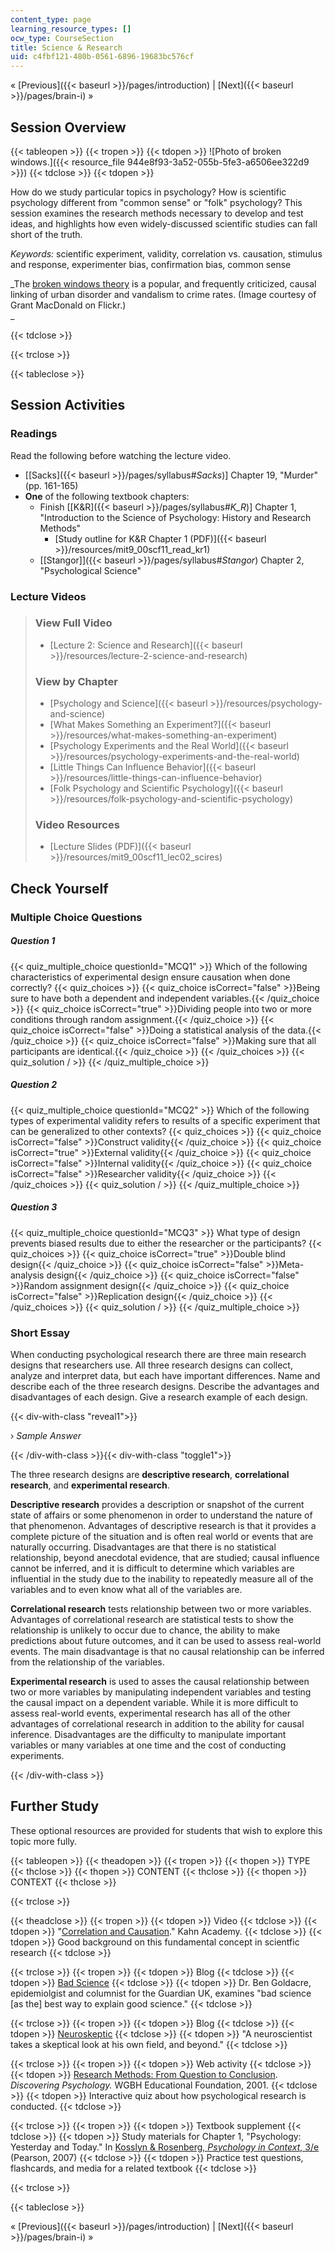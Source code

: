 ```yaml
---
content_type: page
learning_resource_types: []
ocw_type: CourseSection
title: Science & Research
uid: c4fbf121-480b-0561-6896-19683bc576cf
---
```


« [Previous]({{< baseurl >}}/pages/introduction) | [Next]({{< baseurl >}}/pages/brain-i) »

Session Overview
----------------

{{< tableopen >}}
{{< tropen >}}
{{< tdopen >}}
![Photo of broken windows.]({{< resource_file 944e8f93-3a52-055b-5fe3-a6506ee322d9 >}})
{{< tdclose >}}
{{< tdopen >}}


How do we study particular topics in psychology? How is scientific psychology different from "common sense" or "folk" psychology? This session examines the research methods necessary to develop and test ideas, and highlights how even widely-discussed scientific studies can fall short of the truth.

_Keywords:_ scientific experiment, validity, correlation vs. causation, stimulus and response, experimenter bias, confirmation bias, common sense

_The [broken windows theory](http://en.wikipedia.org/wiki/Broken_windows_theory) is a popular, and frequently criticized, causal linking of urban disorder and vandalism to crime rates. (Image courtesy of Grant MacDonald on Flickr.)  
_


{{< tdclose >}}

{{< trclose >}}

{{< tableclose >}}

Session Activities
------------------

### Readings

Read the following before watching the lecture video.

*   \[[Sacks]({{< baseurl >}}/pages/syllabus#_Sacks_)\] Chapter 19, "Murder" (pp. 161-165)
*   **One** of the following textbook chapters:
    *   Finish \[[K&R]({{< baseurl >}}/pages/syllabus#_K_R_)\] Chapter 1, "Introduction to the Science of Psychology: History and Research Methods"
        *   [Study outline for K&R Chapter 1 (PDF)]({{< baseurl >}}/resources/mit9_00scf11_read_kr1)
    *   [\[Stangor\]]({{< baseurl >}}/pages/syllabus#_Stangor_) Chapter 2, "Psychological Science"

### Lecture Videos

> ### View Full Video
> 
> *   [Lecture 2: Science and Research]({{< baseurl >}}/resources/lecture-2-science-and-research)
> 
> ### View by Chapter
> 
> *   [Psychology and Science]({{< baseurl >}}/resources/psychology-and-science)
> *   [What Makes Something an Experiment?]({{< baseurl >}}/resources/what-makes-something-an-experiment)
> *   [Psychology Experiments and the Real World]({{< baseurl >}}/resources/psychology-experiments-and-the-real-world)
> *   [Little Things Can Influence Behavior]({{< baseurl >}}/resources/little-things-can-influence-behavior)
> *   [Folk Psychology and Scientific Psychology]({{< baseurl >}}/resources/folk-psychology-and-scientific-psychology)
> 
> ### Video Resources
> 
> *   [Lecture Slides (PDF)]({{< baseurl >}}/resources/mit9_00scf11_lec02_scires)

Check Yourself
--------------

### Multiple Choice Questions

##### Question 1
 {{< quiz_multiple_choice questionId="MCQ1" >}} Which of the following characteristics of experimental design ensure causation when done correctly? {{< quiz_choices >}} {{< quiz_choice isCorrect="false" >}}Being sure to have both a dependent and independent variables.{{< /quiz_choice >}} {{< quiz_choice isCorrect="true" >}}Dividing people into two or more conditions through random assignment.{{< /quiz_choice >}} {{< quiz_choice isCorrect="false" >}}Doing a statistical analysis of the data.{{< /quiz_choice >}} {{< quiz_choice isCorrect="false" >}}Making sure that all participants are identical.{{< /quiz_choice >}} {{< /quiz_choices >}} {{< quiz_solution / >}} {{< /quiz_multiple_choice >}}
##### Question 2
 {{< quiz_multiple_choice questionId="MCQ2" >}} Which of the following types of experimental validity refers to results of a specific experiment that can be generalized to other contexts? {{< quiz_choices >}} {{< quiz_choice isCorrect="false" >}}Construct validity{{< /quiz_choice >}} {{< quiz_choice isCorrect="true" >}}External validity{{< /quiz_choice >}} {{< quiz_choice isCorrect="false" >}}Internal validity{{< /quiz_choice >}} {{< quiz_choice isCorrect="false" >}}Researcher validity{{< /quiz_choice >}} {{< /quiz_choices >}} {{< quiz_solution / >}} {{< /quiz_multiple_choice >}}
##### Question 3
 {{< quiz_multiple_choice questionId="MCQ3" >}} What type of design prevents biased results due to either the researcher or the participants? {{< quiz_choices >}} {{< quiz_choice isCorrect="true" >}}Double blind design{{< /quiz_choice >}} {{< quiz_choice isCorrect="false" >}}Meta-analysis design{{< /quiz_choice >}} {{< quiz_choice isCorrect="false" >}}Random assignment design{{< /quiz_choice >}} {{< quiz_choice isCorrect="false" >}}Replication design{{< /quiz_choice >}} {{< /quiz_choices >}} {{< quiz_solution / >}} {{< /quiz_multiple_choice >}}

### Short Essay

When conducting psychological research there are three main research designs that researchers use. All three research designs can collect, analyze and interpret data, but each have important differences. Name and describe each of the three research designs. Describe the advantages and disadvantages of each design. Give a research example of each design.

{{< div-with-class "reveal1">}}

› _Sample Answer_

{{< /div-with-class >}}{{< div-with-class "toggle1">}}

The three research designs are **descriptive research**, **correlational research**, and **experimental research**.

**Descriptive research** provides a description or snapshot of the current state of affairs or some phenomenon in order to understand the nature of that phenomenon. Advantages of descriptive research is that it provides a complete picture of the situation and is often real world or events that are naturally occurring. Disadvantages are that there is no statistical relationship, beyond anecdotal evidence, that are studied; causal influence cannot be inferred, and it is difficult to determine which variables are influential in the study due to the inability to repeatedly measure all of the variables and to even know what all of the variables are.

**Correlational research** tests relationship between two or more variables. Advantages of correlational research are statistical tests to show the relationship is unlikely to occur due to chance, the ability to make predictions about future outcomes, and it can be used to assess real-world events. The main disadvantage is that no causal relationship can be inferred from the relationship of the variables.

**Experimental research** is used to asses the causal relationship between two or more variables by manipulating independent variables and testing the causal impact on a dependent variable. While it is more difficult to assess real-world events, experimental research has all of the other advantages of correlational research in addition to the ability for causal inference. Disadvantages are the difficulty to manipulate important variables or many variables at one time and the cost of conducting experiments.

{{< /div-with-class >}}

Further Study
-------------

These optional resources are provided for students that wish to explore this topic more fully.

{{< tableopen >}}
{{< theadopen >}}
{{< tropen >}}
{{< thopen >}}
TYPE
{{< thclose >}}
{{< thopen >}}
CONTENT
{{< thclose >}}
{{< thopen >}}
CONTEXT
{{< thclose >}}

{{< trclose >}}

{{< theadclose >}}
{{< tropen >}}
{{< tdopen >}}
Video
{{< tdclose >}}
{{< tdopen >}}
"[Correlation and Causation](http://www.khanacademy.org/video/correlation-and-causality?playlist=Statistics)." Kahn Academy.
{{< tdclose >}}
{{< tdopen >}}
Good background on this fundamental concept in scientfic research
{{< tdclose >}}

{{< trclose >}}
{{< tropen >}}
{{< tdopen >}}
Blog
{{< tdclose >}}
{{< tdopen >}}
[Bad Science](http://www.badscience.net/)
{{< tdclose >}}
{{< tdopen >}}
Dr. Ben Goldacre, epidemiolgist and columnist for the Guardian UK, examines "bad science \[as the\] best way to explain good science."
{{< tdclose >}}

{{< trclose >}}
{{< tropen >}}
{{< tdopen >}}
Blog
{{< tdclose >}}
{{< tdopen >}}
[Neuroskeptic](http://neuroskeptic.blogspot.com/)
{{< tdclose >}}
{{< tdopen >}}
"A neuroscientist takes a skeptical look at his own field, and beyond."
{{< tdclose >}}

{{< trclose >}}
{{< tropen >}}
{{< tdopen >}}
Web activity
{{< tdclose >}}
{{< tdopen >}}
[Research Methods: From Question to Conclusion](http://www.learner.org/discoveringpsychology/brain/). _Discovering Psychology._ WGBH Educational Foundation, 2001.
{{< tdclose >}}
{{< tdopen >}}
Interactive quiz about how psychological research is conducted.
{{< tdclose >}}

{{< trclose >}}
{{< tropen >}}
{{< tdopen >}}
Textbook supplement
{{< tdclose >}}
{{< tdopen >}}
Study materials for Chapter 1, "Psychology: Yesterday and Today." In [Kosslyn & Rosenberg, _Psychology in Context_, 3/e](http://www.pearsonhighered.com/educator/product/Fundamentals-of-Psychology-in-Context/9780205507573.page) (Pearson, 2007)
{{< tdclose >}}
{{< tdopen >}}
Practice test questions, flashcards, and media for a related textbook
{{< tdclose >}}

{{< trclose >}}

{{< tableclose >}}

« [Previous]({{< baseurl >}}/pages/introduction) | [Next]({{< baseurl >}}/pages/brain-i) »